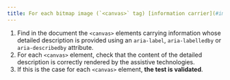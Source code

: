 ```yaml
---
title: For each bitmap image (`<canvas>` tag) [information carrier](#image-conveying-information), which implements a reference to an adjacent [detailed-description](#detailed-image-description) , is this reference correctly rendered by assistive technologies?
---
```


1. Find in the document the `<canvas>` elements carrying information whose detailed description is provided using an `aria-label`, `aria-labelledby` or `aria-describedby` attribute.
2. For each `<canvas>` element, check that the content of the detailed description is correctly rendered by the assistive technologies.
3. If this is the case for each `<canvas>` element, **the test is validated**.
